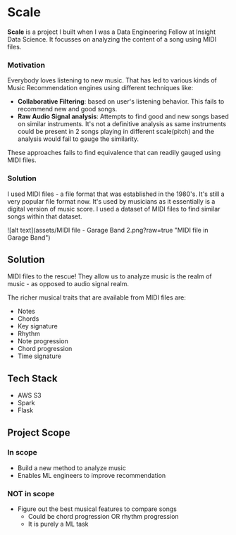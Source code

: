 # Scale
**Scale** is a project I built when I was a Data Engineering Fellow at Insight Data Science. It focusses on analyzing the content of a song using MIDI files.

### Motivation
Everybody loves listening to new music. That has led to various kinds of Music Recommendation engines using different techniques like:
* **Collaborative Filtering**: based on user's listening behavior. This fails to recommend new and good songs.
* **Raw Audio Signal analysis**: Attempts to find good and new songs based on similar instruments. It's not a definitive analysis as same instruments could be present in 2 songs playing in different scale(pitch) and the analysis would fail to gauge the similarity.

These approaches fails to find equivalence that can readily gauged using MIDI files.

### Solution
I used MIDI files - a file format that was established in the 1980's. It's still a very popular file format now. It's used by musicians as it essentially is a digital version of music score. I used a dataset of MIDI files to find similar songs within that dataset.


![alt text](assets/MIDI file - Garage Band 2.png?raw=true "MIDI file in Garage Band")


## Solution
MIDI files to the rescue! They allow us to analyze music is the realm of music - as opposed to audio signal realm.

The richer musical traits that are available from MIDI files are:
* Notes
* Chords
* Key signature
* Rhythm
* Note progression
* Chord progression
* Time signature

## Tech Stack
* AWS S3
* Spark
* Flask

## Project Scope
### In scope
* Build a new method to analyze music
* Enables ML engineers to improve recommendation

### NOT in scope
* Figure out the best musical features to compare songs
  * Could be chord progression OR rhythm progression
  * It is purely a ML task
